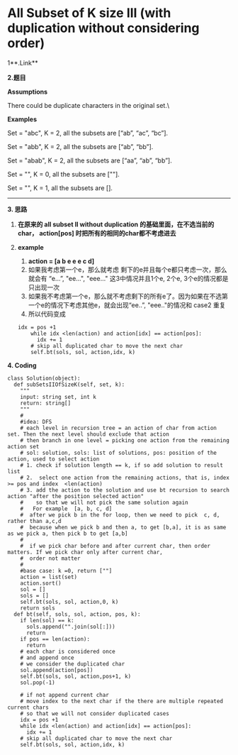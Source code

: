 # All Subset of K size III (with duplication without considering order)

1**.Link**

**2.题目**

**Assumptions**

There could be duplicate characters in the original set.\


**Examples**

Set = "abc", K = 2, all the subsets are \[“ab”, “ac”, “bc”].

Set = "abb", K = 2, all the subsets are \[“ab”, “bb”].

Set = "abab", K = 2, all the subsets are \[“aa”, “ab”, “bb”].

Set = "", K = 0, all the subsets are \[""].

Set = "", K = 1, all the subsets are \[].

****

**3. 思路**

1. **在原来的 all subset II without duplication 的基础里面，在不选当前的char， action\[pos] 时把所有的相同的char都不考虑进去** &#x20;
2.  **example**

    1. **action = \[a b  e e e  c  d]**
    2. 如果我考虑第一个e，那么就考虑 剩下的e并且每个e都只考虑一次，那么就会有 “e...”, "ee...", "eee..."  这3中情况并且1个e, 2个e, 3个e的情况都是只出现一次
    3. 如果我不考虑第一个e，那么就不考虑剩下的所有e了。因为如果在不选第一个e的情况下考虑其他e，就会出现“ee..”, "eee.."的情况和 case2 重复
    4. 所以代码变成



    ```
    idx = pos +1
        while idx <len(action) and action[idx] == action[pos]:
          idx += 1
        # skip all duplicated char to move the next char
        self.bt(sols, sol, action,idx, k)

    ```

**4. Coding**

```
class Solution(object):
  def subSetsIIOfSizeK(self, set, k):
    """
    input: string set, int k
    return: string[]
    """
    #
    #idea: DFS
    # each level in recursion tree = an action of char from action set. Then the next level should exclude that action
    # then branch in one level = picking one action from the remaining action set
    # sol: solution, sols: list of solutions, pos: position of the action, used to select action
    # 1. check if solution length == k, if so add solution to result list
    # 2.  select one action from the remaining actions, that is, index >= pos and index  <len(action)
    # 3. add the action to the solution and use bt recursion to search action "after the position selected action"
    #    so that we will not pick the same solution again
    #   For example  [a, b, c, d]
    #  after we pick b in the for loop, then we need to pick  c, d, rather than a,c,d
    #  because when we pick b and then a, to get [b,a], it is as same as we pick a, then pick b to get [a,b]
    #
    #  if we pick char before and after current char, then order matters. If we pick char only after current char,
    #  order not matter
    #
    #base case: k =0, return [""]
    action = list(set)
    action.sort()
    sol = []
    sols = []
    self.bt(sols, sol, action,0, k)
    return sols
  def bt(self, sols, sol, action, pos, k):
    if len(sol) == k:
      sols.append("".join(sol[:]))
      return
    if pos == len(action):
      return
    # each char is considered once
    # and append once
    # we consider the duplicated char
    sol.append(action[pos])
    self.bt(sols, sol, action,pos+1, k)
    sol.pop(-1)

    # if not append current char
    # move index to the next char if the there are multiple repeated current chars
    # so that we will not consider duplicated cases
    idx = pos +1
    while idx <len(action) and action[idx] == action[pos]:
      idx += 1
    # skip all duplicated char to move the next char
    self.bt(sols, sol, action,idx, k)


```

